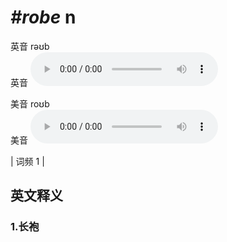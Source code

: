 # ***\#robe*** n
英音 rəʊb  
英音
<audio src="./media/robe1.aac" controls="controls"></audio>

美音 roʊb  
美音
<audio src="./media/robe2.aac" controls="controls"></audio>



| 词频 1 |  

英文释义
---
### 1.**长袍**  


